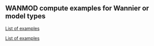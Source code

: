 
## WANMOD compute examples for Wannier or model types

[List of examples](models/README.md)

[List of examples](Wannier/README.md)
